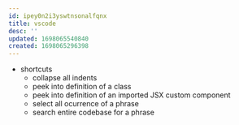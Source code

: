 ```yaml
---
id: ipey0n2i3yswtnsonalfqnx
title: vscode
desc: ''
updated: 1698065540840
created: 1698065296398
---
```


- shortcuts
  - collapse all indents
  - peek into definition of a class
  - peek into definition of an imported JSX custom component
  - select all ocurrence of a phrase
  - search entire codebase for a phrase